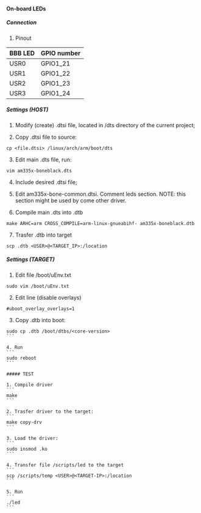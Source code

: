 #### On-board LEDs

##### Connection

1. Pinout

|   BBB LED   | GPIO number  |
|-------------|--------------|
| USR0        | GPIO1_21     |
| USR1        | GPIO1_22     |
| USR2        | GPIO1_23     |
| USR3        | GPIO1_24     |

##### Settings (HOST)

1. Modify (create) .dtsi file, located in /dts directory of the current project;

2. Copy .dtsi file to source:
```
cp <file.dtsi> /linux/arch/arm/boot/dts
```

3. Edit main .dts file, run:
```
vim am335x-boneblack.dts
```

4. Include desired .dtsi file;

5. Edit am335x-bone-common.dtsi. Comment leds section.
NOTE: this section might be used by come other driver.

6. Compile main .dts into .dtb
```
make ARHC=arm CROSS_COMPILE=arm-linux-gnueabihf- am335x-boneblack.dtb
```

7. Trasfer .dtb into target
```
scp .dtb <USER>@<TARGET_IP>:/location
```

##### Settings (TARGET)

1. Edit file /boot/uEnv.txt
```
sudo vim /boot/uEnv.txt
```

2. Edit line (disable overlays)
```
#uboot_overlay_overlays=1
```

3. Copy .dtb into boot:
````
sudo cp .dtb /boot/dtbs/<core-version>
```

4. Run
```
sudo reboot
```

##### TEST

1. Compile driver
```
make 
```

2. Trasfer driver to the target:
```
make copy-drv
```

3. Load the driver:
```
sudo insmod .ko
```

4. Transfer file /scripts/led to the target
```
scp /scripts/temp <USER>@<TARGET-IP>:/location
```

5. Run
```
./led
```

